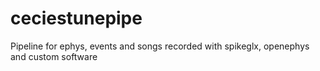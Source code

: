 # ceciestunepipe
Pipeline for ephys, events and songs recorded with spikeglx, openephys and custom software
